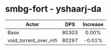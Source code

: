# smbg-fort - yshaarj-da
| Actor | DPS | Increase |
|---|:---:|:---:|
|Base|80303|0.00%|
|void_torrent_over_mfi|80297|-0.01%|
